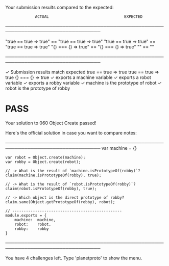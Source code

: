 Your submission results compared to the expected:

                 ACTUAL                                 EXPECTED
────────────────────────────────────────────────────────────────────────────────

   "true == true => true"              ==    "true == true => true"
   "true == true => true"              ==    "true == true => true"
   "{} === {} => true"                 ==    "{} === {} => true"
   ""                                  ==    ""

────────────────────────────────────────────────────────────────────────────────

✓ Submission results match expected
true == true => true
true == true => true
{} === {} => true
✓ exports a machine variable
✓ exports a robot variable
✓ exports a robby variable
✓ machine is the prototype of robot
✓ robot is the prototype of robby

# PASS

Your solution to 060 Object Create passed!

Here's the official solution in case you want to compare notes:

────────────────────────────────────────────────────────────────────────────────
    var machine = {}

    var robot = Object.create(machine);
    var robby = Object.create(robot);

    // -> What is the result of `machine.isPrototypeOf(robby)`?
    claim(machine.isPrototypeOf(robby), true);

    // -> What is the result of `robot.isPrototypeOf(robby)`?
    claim(robot.isPrototypeOf(robby), true);

    // -> Which object is the direct prototype of robby?
    claim.same(Object.getPrototypeOf(robby), robot);

    // ------------------------------------------------
    module.exports = {
        machine:  machine,
        robot:    robot,
        robby:    robby
    }

────────────────────────────────────────────────────────────────────────────────

You have 4 challenges left.
Type 'planetproto' to show the menu.
